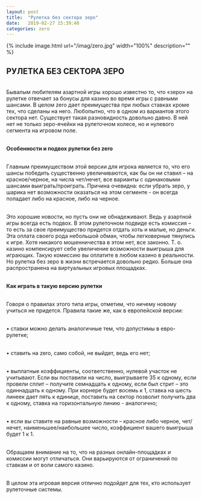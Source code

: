 ```yaml
---
layout: post
title:  "Рулетка без сектора зеро"
date:   2019-02-27 15:39:40
categories: zero
---
```


{% include image.html url="/imag/zero.jpg" width="100%" description="" %}

## РУЛЕТКА БЕЗ СЕКТОРА ЗЕРО

<br>Бывалым любителям азартной игры хорошо известно то, что «зеро» на рулетке отвечает за бонусы для казино во время игры с равными шансами. В целом zero дает преимущества при любых ставках кроме тех, что сделаны на него. Любопытно, что в одном из вариантов этого сектора нет. Существует такая разновидность довольно давно. В ней нет не только зеро-ячейки на рулеточном колесе, но и нулевого сегмента на игровом поле.

<br><strong>Особенности и подвох рулетки без zero</strong>

<br>Главным преимуществом этой версии для игрока является то, что его шансы победить существенно увеличиваются, как бы он ни ставил – на красное/черное, на числа чет/нечет, все варианты с одинаковыми шансами выиграть/проиграть. Причина очевидна: если убрать зеро, у шарика нет возможности оказаться на этом сегменте - он всегда попадает либо на красное, либо на черное.

<br>Это хорошие новости, но пусть они не обнадеживают. Ведь у азартной игры всегда есть подвох. В этом рулеточном подвиде есть комиссия – то есть за свое преимущество придется отдать хоть и малые, но деньги. Эта оплата своего рода небольшой обман, чтобы легковерные тянулись к игре. Хотя никакого мошенничества в этом нет, все законно. Т. о. казино компенсирует себе увеличение возможности выигрыша для играющих. Такую комиссию вы оплатите в любом казино в реальности. Но рулетка без зеро в жизни встречается довольно редко. Больше она распространена на виртуальных игровых площадках.

<br><strong>Как играть в такую версию рулетки</strong>

<br>Говоря о правилах этого типа игры, отметим, что ничему новому учиться не придется. Правила такие же, как в европейской версии:

<br>•	ставки можно делать аналогичные тем, что допустимы в евро-рулетке;

<br>•	ставить на zero, само собой, не выйдет, ведь его нет;

<br>•	выплатные коэффициенты, соответственно, нулевой участок не учитывают. Если вы поставили на число, выигрываете 35 к одному, если провели сплит – получите семнадцать к одному, если был стрит – это одиннадцать к одному. При корнере будет восемь к 1, ставка на шесть линеек дает пять к единице, поставить на сектор позволит получить два к одному, ставка на горизонтальную линию - аналогично;

<br>•	если вы ставите на равные возможности – красное либо черное, чет/нечет, наименьшее/наибольшее число, коэффициент вашего выигрыша будет 1 к 1.

<br>Обращаем внимание на то, что на разных онлайн-площадках и комиссии могут отличаться. Они варьируются от ограничений по ставкам и от воли самого казино.

<br>В целом эта игровая версия отлично подойдет для тех, кто использует рулеточные системы. 

